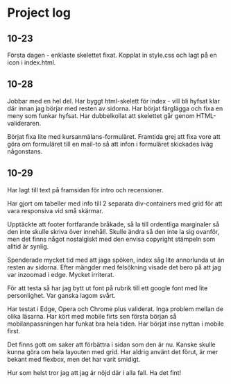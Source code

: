 # Project log

## 10-23
Första dagen - enklaste skelettet fixat. Kopplat in style.css och lagt på en icon i index.html.

## 10-28
Jobbar med en hel del. Har byggt html-skelett för index - vill bli hyfsat klar där innan jag börjar med resten av sidorna.
Har börjat färglägga och fixa en meny som funkar hyfsat.
Har dubbelkollat att skelettet går genom HTML-valideraren.

Börjat fixa lite med kursanmälans-formuläret. Framtida grej att fixa vore att göra om formuläret till en mail-to så att infon i formuläret skickades iväg någonstans.

## 10-29
Har lagt till text på framsidan för intro och recensioner.

Har gjort om tabeller med info till 2 separata div-containers med grid för att vara responsiva vid små skärmar.

Upptäckte att footer fortfarande bråkade, så la till ordentliga marginaler så den inte skulle skriva över innehåll. Skulle ändra så den inte la sig ovanför, men det finns något nostalgiskt med den envisa copyright stämpeln som alltid är synlig. 

Spenderade mycket tid med att jaga spöken, index såg lite annorlunda ut än resten av sidorna. Efter mängder med felsökning visade det bero på att jag var inzoomad i edge. Mycket irriterat.

För att testa så har jag bytt ut font på rubrik till ett google font med lite personlighet. Var ganska lagom svårt.

Har testat i Edge, Opera och Chrome plus validerat. Inga problem mellan de olika läsarna. Har kört med mobile firts sen första början så mobilanpassningen har funkat bra hela tiden. Har börjat inse nyttan i mobile first.

Det finns gott om saker att förbättra i sidan som den är nu. Kanske skulle kunna göra om hela layouten med grid. Har aldrig använt det förut, är mer bekant med flexbox, men det har varit smidigt.

Hur som helst tror jag att jag är nöjd där i alla fall.
Ha det fint!
